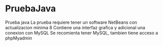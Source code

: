 # PruebaJava
Prueba java 
La prueba requiere tener un software NetBeans con actualizacion minima 8
Contiene una interfaz grafica y adicional una conexion con MySQL
Se recomienta tener MySQL, tambien tiene acceso a phpMyadmin
